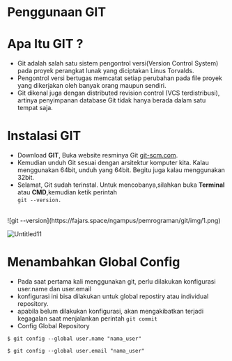 # Penggunaan GIT

# Apa Itu GIT ?
* Git adalah salah satu sistem pengontrol versi(Version Control System) pada proyek perangkat lunak yang diciptakan Linus Torvalds.
* Pengontrol versi bertugas memcatat setiap perubahan pada file proyek yang dikerjakan oleh banyak orang maupun sendiri.
* Git dikenal juga dengan distributed revision control (VCS terdistribusi), artinya penyimpanan database Git tidak hanya berada dalam satu tempat saja.
# Instalasi GIT
* Download **GIT**, Buka website resminya Git [git-scm.com](https://git-scm.com).
* Kemudian unduh Git sesuai dengan arsitektur komputer kita. Kalau menggunakan 64bit, unduh yang 64bit. Begitu juga kalau menggunakan 32bit.
* Selamat, Git sudah terinstal. Untuk mencobanya,silahkan buka **Terminal** atau **CMD**,kemudian ketik perintah <br>
```git --version.```
<br>
![git --version](https://fajars.space/ngampus/pemrograman/git/img/1.png)

![Untitled11](https://user-images.githubusercontent.com/56942922/67683986-eefd6180-f9c4-11e9-89f4-9bdc1306098d.png)
# Menambahkan Global Config
* Pada saat pertama kali menggunakan git, perlu dilakukan konfigurasi
user.name dan user.email
* konfigurasi ini bisa dilakukan untuk global repostiry atau individual
repository.
* apabila belum dilakukan konfigurasi, akan mengakibatkan terjadi
kegagalan saat menjalankan perintah ```git commit```
* Config Global Repository

``$ git config --global user.name "nama_user"``

``$ git config --global user.email "nama_user"``
